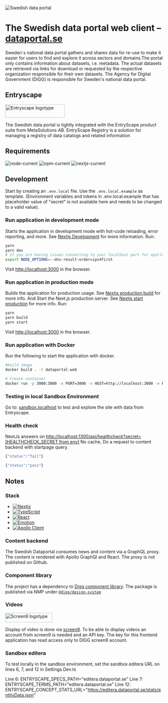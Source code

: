 ![Swedish data portal](https://www.dataportal.se/images/svdp-favicon-64.png)

# The Swedish data portal web client – [dataportal.se](https://www.dataportal.se)

Sweden´s national data portal gathers and shares data for re-use to make it easier for users to find and explore it across sectors and domains.The portal only contains information about datasets, i.e. metadata. The actual datasets are retrieved via links for download or requested by the respective organization responsible for their own datasets. The Agency for Digital Government (DIGG) is responsible for Sweden's national data portal.

## Entryscape

[<img alt="Entryscape logotype" src="https://entryscape.com/wp-content/uploads/2023/01/Entryscape-by-Metasolutions-w385px-Retina-2.png" width="191" height="42">](https://entryscape.com/en)

The Swedish data portal is tightly integrated with the EntryScape product suite from MetaSolutions AB.
EntryScape Registry is a solution for managing a registry of data catalogs and related information

## Requirements

![node-current](https://img.shields.io/badge/node-18.18.0-green)
![npm-current](https://img.shields.io/badge/npm-9.8.1-green)
![nextjs-current](https://img.shields.io/badge/nextjs-13.0.2-green)

## Development

Start by creating an `.env.local` file. Use the `.env.local.example` as template.
(Environment variables and tokens in .env.local.example that has placeholder value of "secret" is not available here and needs to be changed to a valid value).

### Run application in development mode

Starts the application in development mode with hot-code reloading, error reporting, and more. See [Nextjs Development](https://nextjs.org/docs/app/api-reference/next-cli#development) for more information.
Run:

```sh
yarn
yarn dev
# If you are having issues connecting to your localhost port for apollo:
export NODE_OPTIONS=--dns-result-order=ipv4first
```

Visit [http://localhost:3000](http://localhost:3000) in the browser.

### Run application in production mode

Builds the application for production usage. See [Nextjs production build](https://nextjs.org/docs/app/api-reference/next-cli#build) for more info.
And Start the Next.js production server. See [Nextjs start production](https://nextjs.org/docs/app/api-reference/next-cli#production) for more info.
Run:

```sh
yarn
yarn build
yarn start
```

Visit [http://localhost:3000](http://localhost:3000) in the browser.

### Run application with Docker

Run the following to start the application with docker.

```sh
#build image
docker build . -t dataportal-web

# Create container
docker run -p 3000:3000 -e PORT=3000 -e HOST=http://localhost:3000 -e REACT_APP_APOLLO_URL=http://localhost:1400 -e REACT_APP_RUNTIME_ENV=prod -e IMAGE_DOMAIN=host.docker.internal -e REACT_APP_MEDIA_BASE_URL="http://host.docker.internal:1400/assets/dataportal" --add-host=host.docker.internal:host-gateway dataportal-web
```

### Testing in local Sandbox Environment

Go to: [sandbox.localhost](http://sandbox.localhost:3000/sv) to test and explore the site with data from Entryscape.

### Health check

NextJs answers on [http://localhost:1300/api/healthcheck?secret=[HEALTHCHECK_SECRET from env]](http://localhost:1300/api/healthcheck?secret=)
No cache, Do a request to content backend with startpage query.

```sh
{"status":"fail"}
```

```sh
{"status":"pass"}
```

## Notes

### Stack

- [![Nextjs](https://badgen.net/badge/Nextjs/JS%20framework/blue)](https://nextjs.org/)
- [![TypeScript](https://badgen.net/badge/TypeScript/For%20static%20types/blue)](https://www.typescriptlang.org/)
- [![React](https://badgen.net/badge/React/For%20UI/blue)](https://reactjs.org/)
- [![Emotion](https://badgen.net/badge/Emotion/For%20styling/blue)](https://emotion.sh)
- [![Apollo Client](https://badgen.net/badge/Apollo%20Client/For%20federated%20content/blue)](https://www.apollographql.com/docs/react/)

### Content backend

The Swedish Dataportal consumes news and content via a GraphQL proxy. The content is
rendered with Apollo GraphQl and React. The proxy is not published on Github.

### Component library

The project has a dependency to [Digg component library](https://github.com/DIGGSweden/react-component-library).
The package is published via NMP under [`@digg/design-system`](https://www.npmjs.com/package/@digg/design-system)

### Videos

[<img alt="Screen9 logotype" src="https://screen9.com/wp-content/uploads/Screen9-logo-Black-CMYK.svg" width="150" height="30">](https://screen9.com/)

Display of video is done via [screen9](https://screen9.com/). To be able to display videos an account from screen9 is needed and an API key.
The key for this frontend application has read access only to DIGG screen9 account.

### Sandbox editera

To test locally in the sandbox environment, set the sandbox.editera URL on lines 6, 7, and 12 in Settings.Dev.ts

Line 6: ENTRYSCAPE_SPECS_PATH="editera.dataportal.se"
Line 7: ENTRYSCAPE_TERMS_PATH="editera.dataportal.se"
Line 12: ENTRYSCAPE_CONCEPT_STATS_URL="https://editera.dataportal.se/stats/entityData.json"
